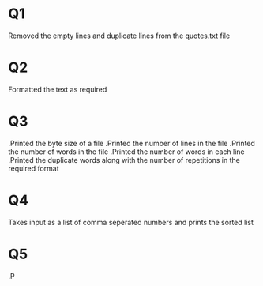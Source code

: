 # Q1

Removed the empty lines and duplicate lines from the quotes.txt file

# Q2

Formatted the text as required

# Q3

.Printed the byte size of a file
.Printed the number of lines in the file
.Printed the number of words in the file
.Printed the number of words in each line
.Printed the duplicate words along with the number of repetitions in the required format

# Q4

Takes input as a list of comma seperated numbers and prints the sorted list

# Q5

.P


